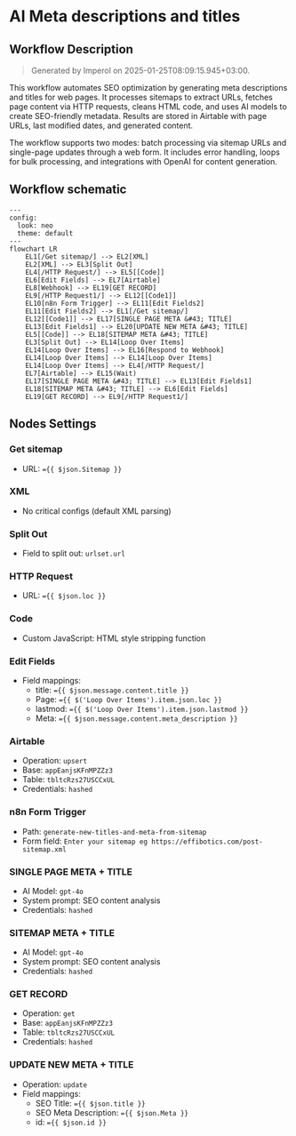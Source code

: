 # AI Meta descriptions and titles

## Workflow Description

> Generated by Imperol on 2025-01-25T08:09:15.945+03:00.

This workflow automates SEO optimization by generating meta descriptions and titles for web pages. It processes sitemaps to extract URLs, fetches page content via HTTP requests, cleans HTML code, and uses AI models to create SEO-friendly metadata. Results are stored in Airtable with page URLs, last modified dates, and generated content.

The workflow supports two modes: batch processing via sitemap URLs and single-page updates through a web form. It includes error handling, loops for bulk processing, and integrations with OpenAI for content generation.

## Workflow schematic

```mermaid
---
config:
  look: neo
  theme: default
---
flowchart LR
    EL1[/Get sitemap/] --> EL2[XML]
    EL2[XML] --> EL3[Split Out]
    EL4[/HTTP Request/] --> EL5[[Code]]
    EL6[Edit Fields] --> EL7[Airtable]
    EL8[Webhook] --> EL19[GET RECORD]
    EL9[/HTTP Request1/] --> EL12[[Code1]]
    EL10[n8n Form Trigger] --> EL11[Edit Fields2]
    EL11[Edit Fields2] --> EL1[/Get sitemap/]
    EL12[[Code1]] --> EL17[SINGLE PAGE META &#43; TITLE]
    EL13[Edit Fields1] --> EL20[UPDATE NEW META &#43; TITLE]
    EL5[[Code]] --> EL18[SITEMAP META &#43; TITLE]
    EL3[Split Out] --> EL14[Loop Over Items]
    EL14[Loop Over Items] --> EL16[Respond to Webhook]
    EL14[Loop Over Items] --> EL14[Loop Over Items]
    EL14[Loop Over Items] --> EL4[/HTTP Request/]
    EL7[Airtable] --> EL15(Wait)
    EL17[SINGLE PAGE META &#43; TITLE] --> EL13[Edit Fields1]
    EL18[SITEMAP META &#43; TITLE] --> EL6[Edit Fields]
    EL19[GET RECORD] --> EL9[/HTTP Request1/]
```

## Nodes Settings

### Get sitemap
  - URL: `={{ $json.Sitemap }}`

### XML
  - No critical configs (default XML parsing)

### Split Out
  - Field to split out: `urlset.url`

### HTTP Request
  - URL: `={{ $json.loc }}`

### Code
  - Custom JavaScript: HTML style stripping function

### Edit Fields
  - Field mappings:
    - title: `={{ $json.message.content.title }}`
    - Page: `={{ $('Loop Over Items').item.json.loc }}`
    - lastmod: `={{ $('Loop Over Items').item.json.lastmod }}`
    - Meta: `={{ $json.message.content.meta_description }}`

### Airtable
  - Operation: `upsert`
  - Base: `appEanjsKFnMPZZz3`
  - Table: `tbltcRzs27USCCxUL`
  - Credentials: `hashed`

### n8n Form Trigger
  - Path: `generate-new-titles-and-meta-from-sitemap`
  - Form field: `Enter your sitemap eg https://effibotics.com/post-sitemap.xml`

### SINGLE PAGE META + TITLE
  - AI Model: `gpt-4o`
  - System prompt: SEO content analysis
  - Credentials: `hashed`

### SITEMAP META + TITLE
  - AI Model: `gpt-4o`
  - System prompt: SEO content analysis
  - Credentials: `hashed`

### GET RECORD
  - Operation: `get`
  - Base: `appEanjsKFnMPZZz3`
  - Table: `tbltcRzs27USCCxUL`
  - Credentials: `hashed`

### UPDATE NEW META + TITLE
  - Operation: `update`
  - Field mappings:
    - SEO Title: `={{ $json.title }}`
    - SEO Meta Description: `={{ $json.Meta }}`
    - id: `={{ $json.id }}`
